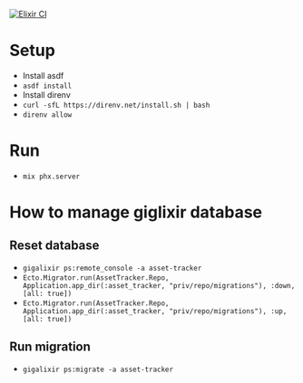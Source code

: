 [![Elixir CI](https://github.com/laiboonh/asset_tracker/actions/workflows/elixir.yml/badge.svg)](https://github.com/laiboonh/asset_tracker/actions/workflows/elixir.yml)

# Setup
- Install asdf
- `asdf install`
- Install direnv
- `curl -sfL https://direnv.net/install.sh | bash`
- `direnv allow`

# Run
- `mix phx.server`

# How to manage giglixir database

## Reset database
- `gigalixir ps:remote_console -a asset-tracker`
- `Ecto.Migrator.run(AssetTracker.Repo, Application.app_dir(:asset_tracker, "priv/repo/migrations"), :down, [all: true])`
- `Ecto.Migrator.run(AssetTracker.Repo, Application.app_dir(:asset_tracker, "priv/repo/migrations"), :up, [all: true])`

## Run migration
- `gigalixir ps:migrate -a asset-tracker`
